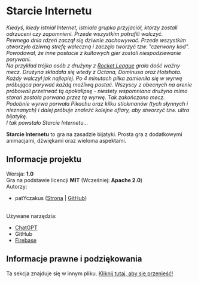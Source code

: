 # Starcie Internetu
<i>Kiedyś, kiedy istniał Internet, istniała grupka przyjaciół, którzy zostali odrzuceni czy zapomnieni. Przede wszystkim potrafili walczyć.<br />
Pewnego dnia rdzeń zaczął się dziwnie zachowywać. Przede wszystkim utworzyło dziwną strefę waleczną i zaczęło tworzyć tzw. "czerwony kod". Powodował, że inne postacie z kultowych gier zostali niespodziewanie porywani.<br />
Na przykład trójka osób z drużyny z <u>Rocket League</u> grała dość ważny mecz. Drużyna składała się wtedy z Octana, Dominusa oraz Hotshota. Każdy walczył jak najlepiej. Po 4 minutach piłka zamieniła się w wyrwę próbująca porywać każdą możliwą postać. Wszyscy z obecnych na arenie próbowali przetrwać tą apokalipsę - niestety wspomniana drużyna mimo starań została porwana przez tą wyrwę. Tak zakończono mecz.<br />
Podobnie wyrwa porwała Pikachu oraz kilku stickmanów (tych słynnych i nieznanych) i dalej próbuje znaleźć kolejne ofiary, aby stworzyć tzw. ultra bijatykę.<br />
I tak powstało Starcie Internetu...</i>

**Starcie Internetu** to gra na zasadzie bijatyki. Prosta gra z dodatkowymi animacjami, dźwiękami oraz wieloma aspektami.

## Informacje projektu
Wersja: **1.0**<br />
Gra na podstawie licencji **MIT** (Wcześniej: **Apache 2.0**)<br />
Autorzy:
- patYczakus ([Strona](https://patryktopek.tk) | [GitHub](https://github.com/Patyczakus))

<br />Używane narzędzia:
- [ChatGPT](https://chat.openai.com/)
- GitHub
- [Firebase](https://firebase.google.com/)

## Informacje prawne i podziękowania
Ta sekcja znajduje się w innym pliku. [Kliknij tutaj, aby się przenieść!](credits/pl.md)
